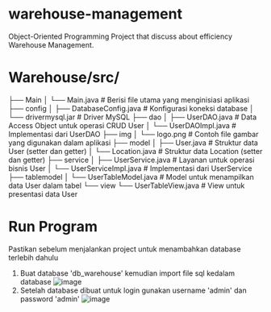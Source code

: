 # warehouse-management
Object-Oriented Programming Project that discuss about efficiency Warehouse Management.

# Warehouse/src/
├── Main
│   └── Main.java                  # Berisi file utama yang menginisiasi aplikasi
├── config
│   ├── DatabaseConfig.java        # Konfigurasi koneksi database
│   └── drivermysql.jar            # Driver MySQL
├── dao
│   ├── UserDAO.java               # Data Access Object untuk operasi CRUD User
│   └── UserDAOImpl.java           # Implementasi dari UserDAO
├── img
│   └── logo.png                   # Contoh file gambar yang digunakan dalam aplikasi
├── model
│   ├── User.java                  # Struktur data User (setter dan getter)
│   └── Location.java              # Struktur data Location (setter dan getter)
├── service
│   ├── UserService.java           # Layanan untuk operasi bisnis User
│   └── UserServiceImpl.java       # Implementasi dari UserService
├── tablemodel
│   └── UserTableModel.java        # Model untuk menampilkan data User dalam tabel
└── view
    └── UserTableView.java         # View untuk presentasi data User


# Run Program
Pastikan sebelum menjalankan project untuk menambahkan database terlebih dahulu
1. Buat database 'db_warehouse' kemudian import file sql kedalam database
![image](https://github.com/AsyerPradana/warehouse-management/assets/157374618/bf2211cc-4a4f-4888-b371-6bc46bb9e834)
2. Setelah database dibuat untuk login gunakan username 'admin' dan password 'admin'
![image](https://github.com/AsyerPradana/warehouse-management/assets/157374618/3db22e9d-04ef-4743-a897-9ca7578b9994)
